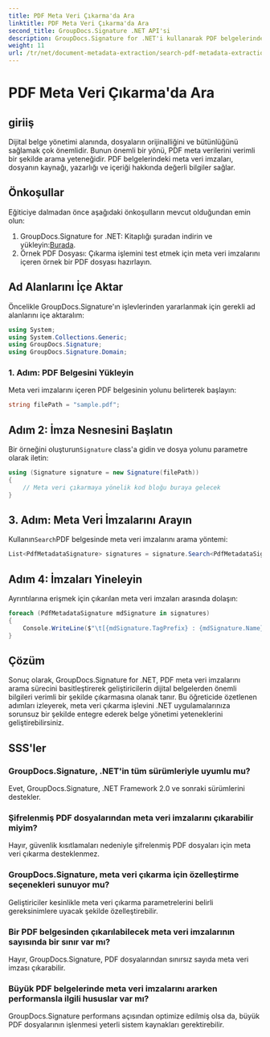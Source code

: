 ```yaml
---
title: PDF Meta Veri Çıkarma'da Ara
linktitle: PDF Meta Veri Çıkarma'da Ara
second_title: GroupDocs.Signature .NET API'si
description: GroupDocs.Signature for .NET'i kullanarak PDF belgelerinden meta veri imzalarını nasıl arayacağınızı ve çıkaracağınızı öğrenin. Belge yönetimi yeteneklerinizi artırın.
weight: 11
url: /tr/net/document-metadata-extraction/search-pdf-metadata-extraction/
---
```


# PDF Meta Veri Çıkarma'da Ara

## giriiş
Dijital belge yönetimi alanında, dosyaların orijinalliğini ve bütünlüğünü sağlamak çok önemlidir. Bunun önemli bir yönü, PDF meta verilerini verimli bir şekilde arama yeteneğidir. PDF belgelerindeki meta veri imzaları, dosyanın kaynağı, yazarlığı ve içeriği hakkında değerli bilgiler sağlar.
## Önkoşullar
Eğiticiye dalmadan önce aşağıdaki önkoşulların mevcut olduğundan emin olun:
1.  GroupDocs.Signature for .NET: Kitaplığı şuradan indirin ve yükleyin:[Burada](https://releases.groupdocs.com/signature/net/).
2. Örnek PDF Dosyası: Çıkarma işlemini test etmek için meta veri imzalarını içeren örnek bir PDF dosyası hazırlayın.

## Ad Alanlarını İçe Aktar
Öncelikle GroupDocs.Signature'ın işlevlerinden yararlanmak için gerekli ad alanlarını içe aktaralım:
```csharp
using System;
using System.Collections.Generic;
using GroupDocs.Signature;
using GroupDocs.Signature.Domain;
```
### 1. Adım: PDF Belgesini Yükleyin
Meta veri imzalarını içeren PDF belgesinin yolunu belirterek başlayın:
```csharp
string filePath = "sample.pdf";
```
## Adım 2: İmza Nesnesini Başlatın
 Bir örneğini oluşturun`Signature` class'a gidin ve dosya yolunu parametre olarak iletin:
```csharp
using (Signature signature = new Signature(filePath))
{
    // Meta veri çıkarmaya yönelik kod bloğu buraya gelecek
}
```
## 3. Adım: Meta Veri İmzalarını Arayın
 Kullanın`Search`PDF belgesinde meta veri imzalarını arama yöntemi:
```csharp
List<PdfMetadataSignature> signatures = signature.Search<PdfMetadataSignature>(SignatureType.Metadata);
```
## Adım 4: İmzaları Yineleyin
Ayrıntılarına erişmek için çıkarılan meta veri imzaları arasında dolaşın:
```csharp
foreach (PdfMetadataSignature mdSignature in signatures)
{
    Console.WriteLine($"\t[{mdSignature.TagPrefix} : {mdSignature.Name}] = {mdSignature.Value} ({mdSignature.Type})");
}
```

## Çözüm
Sonuç olarak, GroupDocs.Signature for .NET, PDF meta veri imzalarını arama sürecini basitleştirerek geliştiricilerin dijital belgelerden önemli bilgileri verimli bir şekilde çıkarmasına olanak tanır. Bu öğreticide özetlenen adımları izleyerek, meta veri çıkarma işlevini .NET uygulamalarınıza sorunsuz bir şekilde entegre ederek belge yönetimi yeteneklerini geliştirebilirsiniz.
## SSS'ler
### GroupDocs.Signature, .NET'in tüm sürümleriyle uyumlu mu?
Evet, GroupDocs.Signature, .NET Framework 2.0 ve sonraki sürümlerini destekler.
### Şifrelenmiş PDF dosyalarından meta veri imzalarını çıkarabilir miyim?
Hayır, güvenlik kısıtlamaları nedeniyle şifrelenmiş PDF dosyaları için meta veri çıkarma desteklenmez.
### GroupDocs.Signature, meta veri çıkarma için özelleştirme seçenekleri sunuyor mu?
Geliştiriciler kesinlikle meta veri çıkarma parametrelerini belirli gereksinimlere uyacak şekilde özelleştirebilir.
### Bir PDF belgesinden çıkarılabilecek meta veri imzalarının sayısında bir sınır var mı?
Hayır, GroupDocs.Signature, PDF dosyalarından sınırsız sayıda meta veri imzası çıkarabilir.
### Büyük PDF belgelerinde meta veri imzalarını ararken performansla ilgili hususlar var mı?
GroupDocs.Signature performans açısından optimize edilmiş olsa da, büyük PDF dosyalarının işlenmesi yeterli sistem kaynakları gerektirebilir.